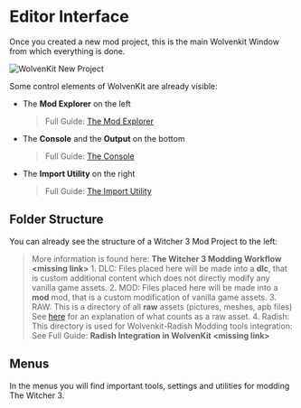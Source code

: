 # Editor Interface

Once you created a new mod project, this is the main Wolvenkit Window from which everything is done.

![WolvenKit New Project](https://github.com/Traderain/Wolven-kit/wiki/assets/0.7\_empty\_proj.jpg)

Some control elements of WolvenKit are already visible:

*   The **Mod Explorer** on the left

    > Full Guide: [The Mod Explorer](mod-explorer.md)
*   The **Console** and the **Output** on the bottom

    > Full Guide: [The Console](console.md)
*   The **Import Utility** on the right

    > Full Guide: [The Import Utility](import-utility.md)

## Folder Structure

You can already see the structure of a Witcher 3 Mod Project to the left:

> More information is found here: **The Witcher 3 Modding Workflow \<missing link>** 1. DLC: Files placed here will be made into a **dlc**, that is custom additional content which does not directly modify any vanilla game assets. 2. MOD: Files placed here will be made into a **mod** mod, that is a custom modification of vanilla game assets. 3. RAW: This is a directory of all **raw** assets (pictures, meshes, apb files) See [here](../guides/github-guides/project-structure/) for an explanation of what counts as a raw asset. 4. Radish: This directory is used for Wolvenkit-Radish Modding tools integration: See Full Guide: **Radish Integration in WolvenKit \<missing link>**

## Menus

In the menus you will find important tools, settings and utilities for modding The Witcher 3.
